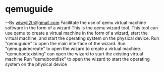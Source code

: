 # qemuguide
--By wiwyil2tr@gmail.com
Facilitate the use of qemu virtual machine software in the form of a wizard
This is the qemu wizard tool. This tool can use qemu to create a virtual machine in the form of a wizard, start the virtual machine, and start the operating system on the physical device. 
Run "qemuguide" to open the main interface of the wizard.
Run "qemuguidecreate" to open the wizard to create a virtual machine. "qemubootexisting" can open the wizard to start the existing virtual machine 
Run "qemubootdisk" to open the wizard to start the operating system on the physical device
